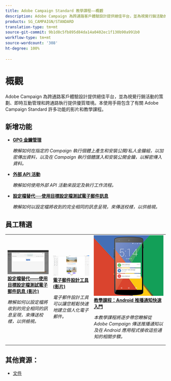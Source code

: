 ```yaml
---
title: Adobe Campaign Standard 教學課程——概觀
description: Adobe Campaign 為跨通路客戶體驗設計提供絕佳平台，並為視覺行銷活動的策劃、即時互動管理和跨通路執行提供優質環境。本使用手冊包含了有關 Adobe Campaign Standard 許多功能的影片和教學課程。
products: SG_CAMPAIGN/STANDARD
translation-type: tm+mt
source-git-commit: 9b1d8c5fb895d84da14a0402ec1f130b90a991b0
workflow-type: tm+mt
source-wordcount: '308'
ht-degree: 100%

---
```



# 概觀

Adobe Campaign 為跨通路客戶體驗設計提供絕佳平台，並為視覺行銷活動的策劃、即時互動管理和跨通路執行提供優質環境。本使用手冊包含了有關 Adobe Campaign Standard 許多功能的影片和教學課程。

## 新增功能

* **[GPG 金鑰管理](/help/administrating/control-panel/gpg-key-management/gpg-key-management-overview.md)**

   *瞭解如何在指定的 Campaign 執行個體上產生和安裝公開/私人金鑰組，以加密傳出資料，以及在 Campaign 執行個體匯入和安裝公開金鑰，以解密傳入資料。*

* **[外部 API 活動](/help/managing-processes-and-data/data-management-activities/external-api-activity.md)**

   *瞭解如何使用外部 API 活動來設定及執行工作流程。*

* **[設定檔替代──使用目標設定檔測試電子郵件訊息](/help/communication-channels/email/profile-substitution.md)**

   *瞭解如何以設定檔將收到的完全相同的訊息呈現，來傳送校樣，以供檢視。*

## 員工精選

<table>
<tr>
  <td>
    <a href="./communication-channels/email/profile-substitution.md"> 
      <img alt="設定檔替代——使用目標設定檔測試電子郵件訊息 (影片)" src="./assets/substitution_tab.png"/>
    </a>
    <div>
      <a href="./communication-channels/email/profile-substitution.md">
    <strong>設定檔替代——使用目標設定檔測試電子郵件訊息 (影片)</strong>
    </a>
    </div>
    <p>
    <em>瞭解如何以設定檔將收到的完全相同的訊息呈現，來傳送校樣，以供檢視。</em>
    <p>
  </td>
   <td>
    <a href="./designing-content/email-designer/email-designer-overview.md">
      <img alt="電子郵件設計工具 (影片)" src="./assets/email_designer_tutorial.png" />
    </a>
    <div>
      <a href="./designing-content/email-designer/email-designer-overview.md">
    <strong>電子郵件設計工具 (影片)</strong>
    </a>
    </div>
    <p>
    <em>電子郵件設計工具可以讓您輕鬆快速地建立個人化電子郵件。</em>
    <p>
  </td>
  <td>
    <a href="https://docs.adobe.com/content/help/zh-Hant/campaign-standard-learn/getting-started-with-push-notifications-android/introduction.html">
      <img alt="教學課程：Android 推播通知快速入門" src="./assets/push-for-android.png" />
    </a>
    <div>
      <a href="https://docs.adobe.com/content/help/zh-Hant/campaign-standard-learn/getting-started-with-push-notifications-android/introduction.html">
    <strong>教學課程：Android 推播通知快速入門</strong>
    </a>
    </div>
    <p>
    <em>本教學課程將逐步帶您瞭解從 Adobe Campaign 傳送推播通知以及在 Android 應用程式接收這些通知的相關步驟。</em>
    <p>
  </td>
</tr>
</table>

## 其他資源：

* [文件](https://docs.adobe.com/content/help/zh-Hant/campaign-standard/using/campaign-standard-home.html)
